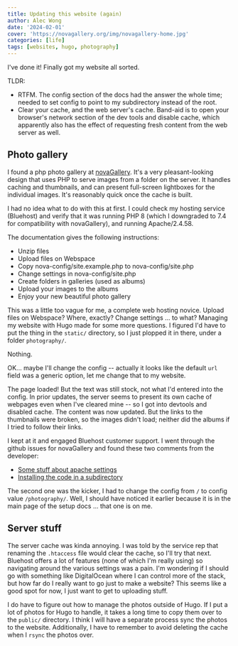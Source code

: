 ```yaml
---
title: Updating this website (again)
author: Alec Wong
date: '2024-02-01'
cover: 'https://novagallery.org/img/novagallery-home.jpg'
categories: [life]
tags: [websites, hugo, photography]
---
```


I've done it! Finally got my website all sorted.

TLDR:

- RTFM. The config section of the docs had the answer the whole time; needed to set config to point to my subdirectory instead of the root.
- Clear your cache, and the web server's cache. Band-aid is to open your browser's network section of the dev tools and disable cache, which apparently also has the effect of requesting fresh content from the web server as well.

## Photo gallery

I found a php photo gallery at [novaGallery](https://novagallery.org/). It's a
very pleasant-looking design that uses PHP to serve images from a folder on the
server. It handles caching and thumbnails, and can present full-screen
lightboxes for the individual images. It's reasonably quick once the cache is
built.

I had no idea what to do with this at first. I could check my hosting service
(Bluehost) and verify that it was running PHP 8 (which I downgraded to 7.4 for
compatibility with novaGallery), and running Apache/2.4.58.

The documentation gives the following instructions:

* Unzip files
* Upload files on Webspace
* Copy nova-config/site.example.php to nova-config/site.php
* Change settings in nova-config/site.php
* Create folders in galleries (used as albums)
* Upload your images to the albums
* Enjoy your new beautiful photo gallery

This was a little too vague for me, a complete web hosting novice. Upload files
on Webspace? Where, exactly? Change settings ... to what? Managing my website
with Hugo made for some more questions. I figured I'd have to put the thing in
the `static/` directory, so I just plopped it in there, under a folder
`photography/`.

Nothing.

OK... maybe I'll change the config -- actually it looks like the default `url`
field was a generic option, let me change that to my website.

The page loaded! But the text was still stock, not what I'd entered into the
config. In prior updates, the server seems to present its own cache of webpages
even when I've cleared mine -- so I got into devtools and disabled cache. The
content was now updated. But the links to the thumbnails were broken, so the
images didn't load; neither did the albums if I tried to follow their links.

I kept at it and engaged Bluehost customer support. I went through the github
issues for novaGallery and found these two comments from the developer:

- [Some stuff about apache settings](https://github.com/novafacile/novagallery/issues/15#issuecomment-1229381824)
- [Installing the code in a subdirectory](https://github.com/novafacile/novagallery/issues/4#issuecomment-1023274300)

The second one was the kicker, I had to change the config from `/` to config
value `/photography/`. Well, I should have noticed it earlier because it is in
the main page of the setup docs ... that one is on me.

## Server stuff

The server cache was kinda annoying. I was told by the service rep that renaming
the `.htaccess` file would clear the cache, so I'll try that next. Bluehost
offers a lot of features (none of which I'm really using) so navigating around
the various settings was a pain. I'm wondering if I should go with something
like DigitalOcean where I can control more of the stack, but how far do I really
want to go just to make a website? This seems like a good spot for now, I just
want to get to uploading stuff.

I do have to figure out how to manage the photos outside of Hugo. If I put a lot
of photos for Hugo to handle, it takes a long time to copy them over to the
`public/` directory. I think I will have a separate process sync the photos to
the website. Additionally, I have to remember to avoid deleting the cache when
I `rsync` the photos over.
